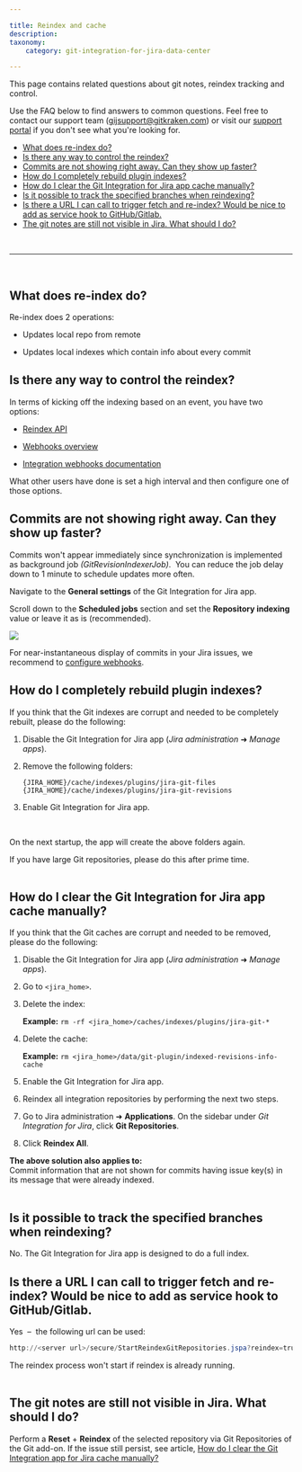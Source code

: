 ```yaml
---

title: Reindex and cache
description:
taxonomy:
    category: git-integration-for-jira-data-center

---
```

This page contains related questions about git notes, reindex tracking and control.

Use the FAQ below to find answers to common questions. Feel free to contact our support team ([gijsupport@gitkraken.com](mailto:gijsupport@gitkraken.com?subject=Reindex%20issues%20-)) or visit our [support portal](https://help.gitkraken.com/git-integration-for-jira-data-center/gij-self-hosted-contact-support/) if you don't see what you're looking for.

- [What does re-index do?](#what-does-re-index-do)
- [Is there any way to control the reindex?](#is-there-any-way-to-control-the-reindex)
- [Commits are not showing right away. Can they show up faster?](#commits-are-not-showing-right-away-can-they-show-up-faster)
- [How do I completely rebuild plugin indexes?](#how-do-i-completely-rebuild-plugin-indexes)
- [How do I clear the Git Integration for Jira app cache manually?](#how-do-i-clear-the-git-integration-for-jira-app-cache-manually)
- [Is it possible to track the specified branches when reindexing?](#is-it-possible-to-track-the-specified-branches-when-reindexing)
- [Is there a URL I can call to trigger fetch and re-index? Would be nice to add as service hook to GitHub/Gitlab.](#is-there-a-url-i-can-call-to-trigger-fetch-and-re-index-would-be-nice-to-add-as-service-hook-to-githubgitlab)
- [The git notes are still not visible in Jira. What should I do?](#the-git-notes-are-still-not-visible-in-jira-what-should-i-do)

<br>
<hr>
<br>

## What does re-index do?

Re-index does 2 operations:

*   Updates local repo from remote

*   Updates local indexes which contain info about every commit

## Is there any way to control the reindex?

In terms of kicking off the indexing based on an event, you have two options:

*   [Reindex API](/git-integration-for-jira-data-center/reindex-api-gij-self-managed)

*   [Webhooks overview](/git-integration-for-jira-data-center/Webhooks-gij-self-managed)

*   [Integration webhooks documentation](/git-integration-for-jira-data-center/Integration-webhooks-gij-self-managed)

What other users have done is set a high interval and then configure one of those options.

## Commits are not showing right away. Can they show up faster?

Commits won't appear immediately since synchronization is implemented as background job _(GitRevisionIndexerJob)_.  You can reduce the job delay down to 1 minute to schedule updates more often.

Navigate to the **General settings** of the Git Integration for Jira app.

Scroll down to the **Scheduled jobs** section and set the **Repository indexing** value or leave it as is (recommended).

![](/wp-cotnent/uploads/gij-gitserver-gencfg-sched-jobs-repo-idx-sel.png)

For near-instantaneous display of commits in your Jira issues, we recommend to [configure webhooks](/git-integration-for-jira-data-center/Integration-webhooks-gij-self-managed).

## How do I completely rebuild plugin indexes?

If you think that the Git indexes are corrupt and needed to be completely rebuilt, please do the following:

1.  Disable the Git Integration for Jira app (_Jira administration_ ➜ _Manage apps_).

2.  Remove the following folders:

    `{JIRA_HOME}/cache/indexes/plugins/jira-git-files`
    `{JIRA_HOME}/cache/indexes/plugins/jira-git-revisions`

3.  Enable Git Integration for Jira app.

<br>

On the next startup, the app will create the above folders again.

<div class="bbb-callout bbb--alert">
    <div class="irow">
    <div class="ilogobox">
        <span class="logoimg"></span>
    </div>
    <div class="imsgbox">
        If you have large Git repositories, please do this after prime time.
    </div>
    </div>
</div>
<br>

## How do I clear the Git Integration for Jira app cache manually?

If you think that the Git caches are corrupt and needed to be removed, please do the following:

1.  Disable the Git Integration for Jira app (_Jira administration_ ➜ _Manage apps_).

2.  Go to `<jira_home>`.

3.  Delete the index:

    **Example:** `rm -rf <jira_home>/caches/indexes/plugins/jira-git-*`

4.  Delete the cache:

    **Example:** `rm <jira_home>/data/git-plugin/indexed-revisions-info-cache`

5.  Enable the Git Integration for Jira app.

6.  Reindex all integration repositories by performing the next two steps.

7.  Go to Jira administration ➜ **Applications**. On the sidebar under _Git Integration for Jira_, click **Git Repositories**.

8.  Click **Reindex All**.

<div class="bbb-callout bbb--info">
    <div class="irow">
    <div class="ilogobox">
        <span class="logoimg"></span>
    </div>
    <div class="imsgbox">
        <b>The above solution also applies to:</b><br>
        Commit information that are not shown for commits having issue key(s) in its message that were already indexed.
    </div>
    </div>
</div>
<br>

## Is it possible to track the specified branches when reindexing?

No. The Git Integration for Jira app is designed to do a full index.

## Is there a URL I can call to trigger fetch and re-index? Would be nice to add as service hook to GitHub/Gitlab.

Yes  –  the following url can be used:

```powershell
http://<server url>/secure/StartReindexGitRepositories.jspa?reindex=true
```

<div class="bbb-callout bbb--info">
    <div class="irow">
    <div class="ilogobox">
        <span class="logoimg"></span>
    </div>
    <div class="imsgbox">
        The reindex process won't start if reindex is already running.
    </div>
    </div>
</div>
<br>

## The git notes are still not visible in Jira. What should I do?

Perform a **Reset** + **Reindex** of the selected repository via Git Repositories of the Git add-on. If the issue still persist, see article, [How do I clear the Git Integration app for Jira cache manually?](#how-do-i-clear-the-git-integration-for-jira-app-cache-manually)

